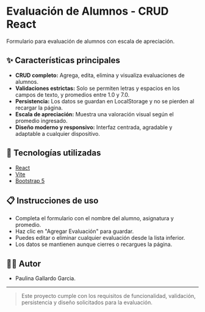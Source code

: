 # Evaluación de Alumnos - CRUD React

Formulario para evaluación de alumnos con escala de apreciación.

## ✨ Características principales
- **CRUD completo:** Agrega, edita, elimina y visualiza evaluaciones de alumnos.
- **Validaciones estrictas:** Solo se permiten letras y espacios en los campos de texto, y promedios entre 1.0 y 7.0.
- **Persistencia:** Los datos se guardan en LocalStorage y no se pierden al recargar la página.
- **Escala de apreciación:** Muestra una valoración visual según el promedio ingresado.
- **Diseño moderno y responsivo:** Interfaz centrada, agradable y adaptable a cualquier dispositivo.

## 📝 Tecnologías utilizadas
- [React](https://react.dev/)
- [Vite](https://vitejs.dev/)
- [Bootstrap 5](https://getbootstrap.com/)

## 📋 Instrucciones de uso
- Completa el formulario con el nombre del alumno, asignatura y promedio.
- Haz clic en "Agregar Evaluación" para guardar.
- Puedes editar o eliminar cualquier evaluación desde la lista inferior.
- Los datos se mantienen aunque cierres o recargues la página.

## 👨‍💻 Autor
- Paulina Gallardo Garcia.

---

> Este proyecto cumple con los requisitos de funcionalidad, validación, persistencia y diseño solicitados para la evaluación.
